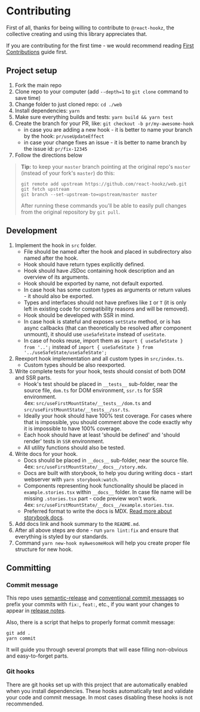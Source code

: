 # Contributing

First of all, thanks for being willing to contribute to `@react-hookz`, the collective creating and
using this library appreciates that.

If you are contributing for the first time - we would recommend reading
[First Contributions](https://github.com/firstcontributions/first-contributions) guide first.

## Project setup

1. Fork the main repo
2. Clone repo to your computer (add `--depth=1` to `git clone` command to save time)
3. Change folder to just cloned repo: `cd ./web`
4. Install dependencies: `yarn`
5. Make sure everything builds and tests: `yarn build && yarn test`
6. Create the branch for your PR, like: `git checkout -b pr/my-awesome-hook`
   - in case you are adding a new hook - it is better to name your branch by the hook:
     `pr/useUpdateEffect`
   - in case your change fixes an issue - it is better to name branch by the issue id:
     `pr/fix-12345`
7. Follow the directions below

> **Tip:** to keep your `master` branch pointing at the original repo's `master` (instead of your
> fork's `master`) do this:
>
> ```shell
> git remote add upstream https://github.com/react-hookz/web.git
> git fetch upstream
> git branch --set-upstream-to=upstream/master master
> ```
>
> After running these commands you'll be able to easily pull changes from the original repository by
> `git pull`.

## Development

1. Implement the hook in `src` folder.
   - File should be named after the hook and placed in subdirectory also named after the hook.
   - Hook should have return types explicitly defined.
   - Hook should have JSDoc containing hook description and an overview of its arguments.
   - Hook should be exported by name, not default exported.
   - In case hook has some custom types as arguments or return values - it should also be exported.
   - Types and interfaces should not have prefixes like `I` or `T` (it is only left in existing code
     for compatibility reasons and will be removed).
   - Hook should be developed with SSR in mind.
   - In case hook is stateful and exposes `setState` method, or is has async callbacks (that can
     theoretically be resolved after component unmount), it should use `useSafeState` instead of
     `useState`.
   - In case of hooks reuse, import them as `import { useSafeState } from '..';` instead of
     `import { useSafeState } from '../useSafeState/useSafeState';`
2. Reexport hook implementation and all custom types in `src/index.ts`.
   - Custom types should be also reexported.
3. Write complete tests for your hook, tests should consist of both DOM and SSR parts.
   - Hook's test should be placed in `__tests__` sub-folder, near the source file, `dom.ts` for DOM
     environment, `ssr.ts` for SSR environment.  
     4ex: `src/useFirstMountState/__tests__/dom.ts` and `src/useFirstMountState/__tests__/ssr.ts`.
   - Ideally your hook should have 100% test coverage. For cases where that is impossible, you
     should comment above the code exactly why it is impossible to have 100% coverage.
   - Each hook should have at least 'should be defined' and 'should render' tests in `SSR`
     environment.
   - All utility functions should also be tested.
4. Write docs for your hook.
   - Docs should be placed in `__docs__` sub-folder, near the source file.  
     4ex: `src/useFirstMountState/__docs__/story.mdx`.
   - Docs are built with storybook, to help you during writing docs - start webserver with
     `yarn storybook:watch`.
   - Components representing hook functionality should be placed in `example.stories.tsx` within
     `__docs__` folder. In case file name will be missing `.stories.tsx` part - code preview won't
     work.  
     4ex: `src/useFirstMountState/__docs__/example.stories.tsx`.
   - Preferred format to write the docs is MDX.
     [Read more about storybook docs](https://storybook.js.org/docs/react/writing-docs/introduction).
5. Add docs link and hook summary to the `README.md`.
6. After all above steps are done - run `yarn lint:fix` and ensure that everything is styled by our
   standards.
7. Command `yarn new-hook myAwesomeHook` will help you create proper file structure for new hook.

## Committing

### Commit message

This repo uses [semantic-release](https://github.com/semantic-release/semantic-release) and
[conventional commit messages](https://conventionalcommits.org) so prefix your commits with `fix:`,
`feat:`, etc., if you want your changes to appear in
[release notes](https://github.com/react-hookz/web/blob/master/CHANGELOG.md).

Also, there is a script that helps to properly format commit message:

```shell
git add .
yarn commit
```

It will guide you through several prompts that will ease filling non-obvious and easy-to-forget
parts.

### Git hooks

There are git hooks set up with this project that are automatically enabled when you install
dependencies. These hooks automatically test and validate your code and commit message. In most
cases disabling these hooks is not recommended.

